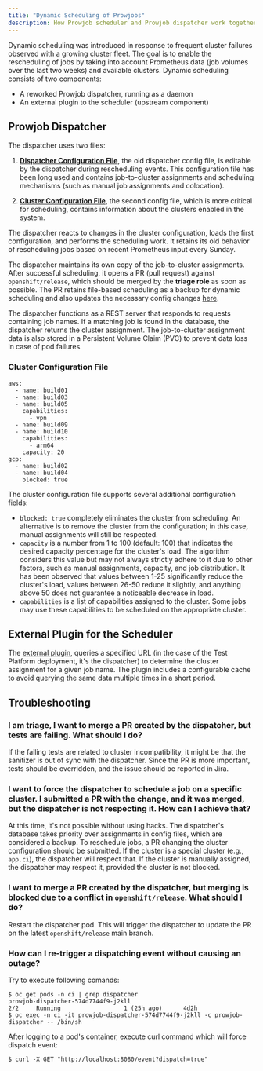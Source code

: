 ```yaml
---
title: "Dynamic Scheduling of Prowjobs"
description: How Prowjob scheduler and Prowjob dispatcher work together to provide dynamic scheduling of prowjobs
---
```


Dynamic scheduling was introduced in response to frequent cluster failures observed with a growing cluster fleet. The goal is to enable the rescheduling of jobs by taking into account Prometheus data (job volumes over the last two weeks) and available clusters. Dynamic scheduling consists of two components:

- A reworked Prowjob dispatcher, running as a daemon
- An external plugin to the scheduler (upstream component)

## Prowjob Dispatcher

The dispatcher uses two files:

1. [**Dispatcher Configuration File**](https://github.com/openshift/release/blob/master/core-services/sanitize-prow-jobs/_config.yaml), the old dispatcher config file, is editable by the dispatcher during rescheduling events. This configuration file has been long used and contains job-to-cluster assignments and scheduling mechanisms (such as manual job assignments and colocation).

2. [**Cluster Configuration File**](https://github.com/openshift/release/blob/master/core-services/sanitize-prow-jobs/_clusters.yaml), the second config file, which is more critical for scheduling, contains information about the clusters enabled in the system.

The dispatcher reacts to changes in the cluster configuration, loads the first configuration, and performs the scheduling work. It retains its old behavior of rescheduling jobs based on recent Prometheus input every Sunday.

The dispatcher maintains its own copy of the job-to-cluster assignments. After successful scheduling, it opens a PR (pull request) against `openshift/release`, which should be merged by the **triage role** as soon as possible. The PR retains file-based scheduling as a backup for dynamic scheduling and also updates the necessary config changes [here](https://github.com/openshift/release/blob/master/core-services/sanitize-prow-jobs/_config.yaml).

The dispatcher functions as a REST server that responds to requests containing job names. If a matching job is found in the database, the dispatcher returns the cluster assignment. The job-to-cluster assignment data is also stored in a Persistent Volume Claim (PVC) to prevent data loss in case of pod failures.

### Cluster Configuration File

```
aws:
  - name: build01
  - name: build03
  - name: build05
    capabilities:
      - vpn
  - name: build09
  - name: build10
    capabilities:
      - arm64
    capacity: 20
gcp:
  - name: build02
  - name: build04
    blocked: true
```

The cluster configuration file supports several additional configuration fields:

- `blocked: true` completely eliminates the cluster from scheduling. An alternative is to remove the cluster from the configuration; in this case, manual assignments will still be respected.
- `capacity` is a number from 1 to 100 (default: 100) that indicates the desired capacity percentage for the cluster's load. The algorithm considers this value but may not always strictly adhere to it due to other factors, such as manual assignments, capacity, and job distribution. It has been observed that values between 1-25 significantly reduce the cluster's load, values between 26-50 reduce it slightly, and anything above 50 does not guarantee a noticeable decrease in load.
- `capabilities` is a list of capabilities assigned to the cluster. Some jobs may use these capabilities to be scheduled on the appropriate cluster.


## External Plugin for the Scheduler

The [external plugin](https://github.com/kubernetes-sigs/prow/blob/main/pkg/scheduler/strategy/external.go), queries a specified URL (in the case of the Test Platform deployment, it's the dispatcher) to determine the cluster assignment for a given job name. The plugin includes a configurable cache to avoid querying the same data multiple times in a short period.


## Troubleshooting

### I am triage, I want to merge a PR created by the dispatcher, but tests are failing. What should I do?
If the failing tests are related to cluster incompatibility, it might be that the sanitizer is out of sync with the dispatcher. Since the PR is more important, tests should be overridden, and the issue should be reported in Jira.

### I want to force the dispatcher to schedule a job on a specific cluster. I submitted a PR with the change, and it was merged, but the dispatcher is not respecting it. How can I achieve that?
At this time, it's not possible without using hacks. The dispatcher's database takes priority over assignments in config files, which are considered a backup. To reschedule jobs, a PR changing the cluster configuration should be submitted. If the cluster is a special cluster (e.g., `app.ci`), the dispatcher will respect that. If the cluster is manually assigned, the dispatcher may respect it, provided the cluster is not blocked.

### I want to merge a PR created by the dispatcher, but merging is blocked due to a conflict in `openshift/release`. What should I do?
Restart the dispatcher pod. This will trigger the dispatcher to update the PR on the latest `openshift/release` main branch.

### How can I re-trigger a dispatching event without causing an outage?
Try to execute following comands:
```
$ oc get pods -n ci | grep dispatcher
prowjob-dispatcher-574d7744f9-j2kll                                         2/2     Running                  1 (25h ago)      4d2h
$ oc exec -n ci -it prowjob-dispatcher-574d7744f9-j2kll -c prowjob-dispatcher -- /bin/sh
```
After logging to a pod's container, execute curl command which will force dispatch event:
```
$ curl -X GET "http://localhost:8080/event?dispatch=true"
```
